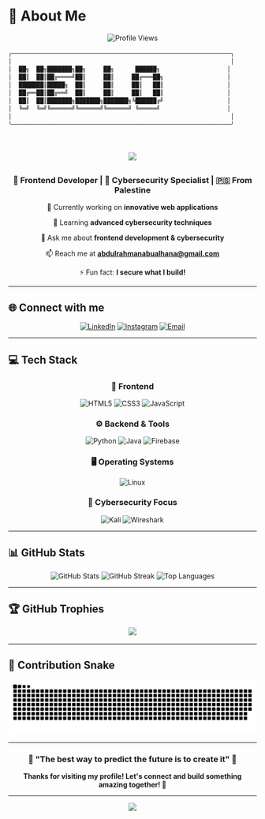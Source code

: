 # 💫 About Me

<div align="center">
  
![Profile Views](https://komarev.com/ghpvc/?username=d7mo25&label=Profile%20views&color=0e75b6&style=flat)

</div>

```ascii
╭──────────────────────────────────────────────────────────────╮
│                                                              │
│  ██╗  ██╗███████╗██╗     ██╗      ██████╗                   │
│  ██║  ██║██╔════╝██║     ██║     ██╔═══██╗                  │
│  ███████║█████╗  ██║     ██║     ██║   ██║                  │
│  ██╔══██║██╔══╝  ██║     ██║     ██║   ██║                  │
│  ██║  ██║███████╗███████╗███████╗╚██████╔╝                  │
│  ╚═╝  ╚═╝╚══════╝╚══════╝╚══════╝ ╚═════╝                   │
│                                                              │
╰──────────────────────────────────────────────────────────────╯
```

<h1 align="center">
  <img src="https://readme-typing-svg.herokuapp.com/?font=Righteous&size=35&center=true&vCenter=true&width=500&height=70&duration=4000&lines=Hi+There!+👋;+I'm+Abdelrahman!;" />
</h1>

<h3 align="center">🚀 Frontend Developer | 🔐 Cybersecurity Specialist | 🇵🇸 From Palestine</h3>

<div align="center">
  
  🔭 Currently working on **innovative web applications**
  
  🌱 Learning **advanced cybersecurity techniques**
  
  💬 Ask me about **frontend development & cybersecurity**
  
  📫 Reach me at **abdulrahmanabualhana@gmail.com**
  
  ⚡ Fun fact: **I secure what I build!**

</div>

---

## 🌐 Connect with me

<div align="center">
  
[![LinkedIn](https://img.shields.io/badge/LinkedIn-%230077B5.svg?logo=linkedin&logoColor=white)](www.linkedin.com/in/abdelrahman-m-k-abualhana-0a40ba283)
[![Instagram](https://img.shields.io/badge/Instagram-%23E4405F.svg?logo=Instagram&logoColor=white)](https://www.instagram.com/d7mo_25/)
[![Email](https://img.shields.io/badge/Email-D14836?logo=gmail&logoColor=white)](mailto:abdulrahmanabualhana@gmail.com)

</div>

---

## 💻 Tech Stack

<div align="center">

### 🎨 Frontend
![HTML5](https://img.shields.io/badge/html5-%23E34F26.svg?style=for-the-badge&logo=html5&logoColor=white)
![CSS3](https://img.shields.io/badge/css3-%231572B6.svg?style=for-the-badge&logo=css3&logoColor=white)
![JavaScript](https://img.shields.io/badge/javascript-%23323330.svg?style=for-the-badge&logo=javascript&logoColor=%23F7DF1E)

### ⚙️ Backend & Tools
![Python](https://img.shields.io/badge/python-3670A0?style=for-the-badge&logo=python&logoColor=ffdd54)
![Java](https://img.shields.io/badge/java-%23ED8B00.svg?style=for-the-badge&logo=openjdk&logoColor=white)
![Firebase](https://img.shields.io/badge/firebase-%23039BE5.svg?style=for-the-badge&logo=firebase)

### 🖥️ Operating Systems
![Linux](https://img.shields.io/badge/Linux-FCC624?style=for-the-badge&logo=linux&logoColor=black)

### 🔐 Cybersecurity Focus
![Kali](https://img.shields.io/badge/Kali-268BEE?style=for-the-badge&logo=kalilinux&logoColor=white)
![Wireshark](https://img.shields.io/badge/Wireshark-1679A7?style=for-the-badge&logo=wireshark&logoColor=white)

</div>

---

## 📊 GitHub Stats

<div align="center">

<img src="https://github-readme-stats.vercel.app/api?username=d7mo25&theme=dark&hide_border=false&include_all_commits=false&count_private=false" alt="GitHub Stats" />

<img src="https://github-readme-streak-stats.herokuapp.com/?user=d7mo25&theme=dark&hide_border=false" alt="GitHub Streak" />

<img src="https://github-readme-stats.vercel.app/api/top-langs/?username=d7mo25&theme=dark&hide_border=false&include_all_commits=false&count_private=false&layout=compact" alt="Top Languages" />

</div>

---

## 🏆 GitHub Trophies

<div align="center">

![](https://github-profile-trophy.vercel.app/?username=d7mo25&theme=radical&no-frame=false&no-bg=true&margin-w=4)

</div>

---

## 🐍 Contribution Snake

<div align="center">

![Snake animation](https://raw.githubusercontent.com/platane/platane/output/github-contribution-grid-snake-dark.svg)

</div>

---

<div align="center">

### 🌟 "The best way to predict the future is to create it" 🌟

**Thanks for visiting my profile! Let's connect and build something amazing together! 🚀**

</div>

---

<div align="center">
  <img src="https://capsule-render.vercel.app/api?type=waving&color=gradient&height=100&section=footer"/>
</div>
